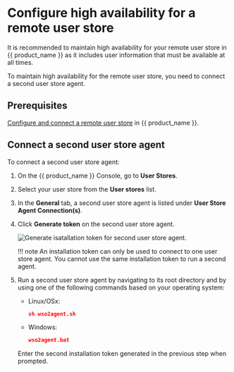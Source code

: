 # Configure high availability for a remote user store

It is recommended to maintain high availability for your remote user store in {{ product_name }} as it includes user information that must be available at all times.

To maintain high availability for the remote user store, you need to connect a second user store agent.

## Prerequisites

[Configure and connect a remote user store](../../guides/users/user-stores/configure-a-user-store/) in {{ product_name }}.

## Connect a second user store agent

To connect a second user store agent:

1. On the {{ product_name }} Console, go to **User Stores**.
2. Select your user store from the **User stores** list.
3. In the **General** tab, a second user store agent is listed under **User Store Agent Connection(s)**.
4. Click **Generate token** on the second user store agent.

    ![Generate isatallation token for second user store agent.](../../../assets/img/guides/user-stores/generate-second-token.png)

    !!! note
        An installation token can only be used to connect to one user store agent. You cannot use the same installation token to run a second agent.

5. Run a second user store agent by navigating to its root directory and by using one of the following commands based on your operating system:

    - Linux/OSx:
        ``` json 
        sh wso2agent.sh
        ```

    - Windows:
        ``` json 
        wso2agent.bat
        ```
    Enter the second installation token generated in the previous step when prompted.
